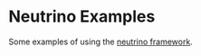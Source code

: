 # Neutrino Examples
Some examples of using the [neutrino framework](https://github.com/alexiynew/neutrino_framework).
